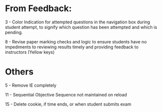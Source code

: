 # From Feedback:

<!-- 1 - Move the "Save and Proceed" key to the bottom of the page. Marking page, when set marks is pressed send to bottom -->

<!-- 2 - Instructor/Exam Owner to have "End Exam" key that triggers auto submission of all student IDs that have started attempting. The same key triggers Exam status to be moved to "closed". -->

3 - Color Indication for attempted questions in the navigation box during student attempt, to signify which question has been attempted and which is pending.

<!-- 4 - For exam result table, highlight row/s which have been marked by the instructor. -->

<!-- 5 - Word upload feature to be reserved for use by Admin ID only. -->

<!-- 6 - Add Date and Time field to basic information table for each student attempt. (Shown on top of evaluation page view for faculty) -->

<!-- 7 - Auto log out all IDs on system shutdown. -->

8 - Revise paper marking checks and logic to ensure students have no impediments to reviewing results timely and providing feedback to instructors (Yellow keys)

<!-- 9 - Fix missing Exam Timer during student paper attempt. -->

<!-- 10 - Separate the Subjective and Objective portions for free flow exam type. -->

<!-- 11 - System should retain remaining time accurately in case of a power outage. -->

<!-- 12 - Delink system time with Exam Start/End Time to avoid wasted student exam attempt. Revise logic to ensure system does not auto submit based on system time. -->

# Others

<!-- 1 - Dont allow student to login when in incognito mode -->

<!-- 2 - Flags are Nan only in sequentials -->

<!-- 3 - Flags are same for both subjective and objective -->

<!-- 4 - Review table fix -->

5 - Remove IE completely

<!-- 6 - Check share result feature -->

<!-- 7 - Dont allow to make duplicate options in mcqs -->

<!-- 8 - Confirmation Modal for exam deletion -->

<!-- 9 - Hide navigation panel when submitted -->

<!-- 10 - In submit objective modal if there are no subjectives then change spa to submitted as well -->

11 - Sequential Objective Sequence not maintained on reload

<!-- 12 - Update word file "wrong" option to wrong 1, wrong 2 -->

<!-- 13 - Child questions are copied to original parent in copying subjective exam -->

<!-- 14 - Testing of close exam button when student is in subjective portion -->

15 - Delete cookie, if time ends, or when student submits exam